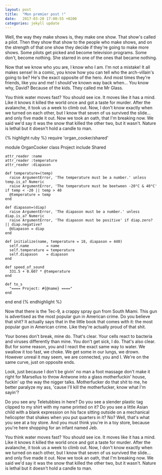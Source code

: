 ```yaml
---
layout: post
title:  "Mon premier post !"
date:   2017-03-28 17:00:55 +0200
categories: jekyll update
---
```

<!-- start slipsum code -->

Well, the way they make shows is, they make one show. That show's called a pilot. Then they show that show 
to the people who make shows, and on the strength of that one show they decide if they're going to make 
more shows. Some pilots get picked and become television programs. Some don't, become nothing. 
She starred in one of the ones that became nothing.

Now that we know who you are, I know who I am. I'm not a mistake! It all makes sense! In a comic, you know how you can tell who the arch-villain's going to be? He's the exact opposite of the hero. And most times they're friends, like you and me! I should've known way back when... You know why, David? Because of the kids. They called me Mr Glass.

You think water moves fast? You should see ice. It moves like it has a mind. Like it knows it killed the world once and got a taste for murder. After the avalanche, it took us a week to climb out. Now, I don't know exactly when we turned on each other, but I know that seven of us survived the slide... and only five made it out. Now we took an oath, that I'm breaking now. We said we'd say it was the snow that killed the other two, but it wasn't. Nature is lethal but it doesn't hold a candle to man.

{% highlight ruby %}
require 'organ_cooker/shared'

module OrganCooker
  class Project
    include Shared

    attr_reader :name
    attr_reader :temperature
    attr_reader :diapason

    def temperature=(temp)
      raise ArgumentError, 'The temperature must be a number.' unless temp.is_a? Numeric
      raise ArgumentError, 'The temperature must be beetween -20°C & 40°C' if temp < -20 || temp > 40
      @temperature = temp
    end

    def diapason=(diap)
      raise ArgumentError, 'The diapason must be a number.' unless diap.is_a? Numeric
      raise ArgumentError, 'The diapason must be positive' if diap.zero? || diap.negative?
      @diapason = diap
    end

    def initialize(name, temperature = 18, diapason = 440)
      self.name        = name
      self.temperature = temperature
      self.diapason    = diapason
    end

    def speed_of_sound
      331.5 + 0.607 * @temperature
    end

    def to_s
      "==== Project: #{@name} ===="
    end
  end
end
{% endhighlight %}

Now that there is the Tec-9, a crappy spray gun from South Miami. This gun is advertised as the most popular gun in American crime. Do you believe that shit? It actually says that in the little book that comes with it: the most popular gun in American crime. Like they're actually proud of that shit. 

Your bones don't break, mine do. That's clear. Your cells react to bacteria and viruses differently than mine. You don't get sick, I do. That's also clear. But for some reason, you and I react the exact same way to water. We swallow it too fast, we choke. We get some in our lungs, we drown. However unreal it may seem, we are connected, you and I. We're on the same curve, just on opposite ends.

Look, just because I don't be givin' no man a foot massage don't make it right for Marsellus to throw Antwone into a glass motherfuckin' house, fuckin' up the way the nigger talks. Motherfucker do that shit to me, he better paralyze my ass, 'cause I'll kill the motherfucker, know what I'm sayin'?

Do you see any Teletubbies in here? Do you see a slender plastic tag clipped to my shirt with my name printed on it? Do you see a little Asian child with a blank expression on his face sitting outside on a mechanical helicopter that shakes when you put quarters in it? No? Well, that's what you see at a toy store. And you must think you're in a toy store, because you're here shopping for an infant named Jeb.

You think water moves fast? You should see ice. It moves like it has a mind. Like it knows it killed the world once and got a taste for murder. After the avalanche, it took us a week to climb out. Now, I don't know exactly when we turned on each other, but I know that seven of us survived the slide... and only five made it out. Now we took an oath, that I'm breaking now. We said we'd say it was the snow that killed the other two, but it wasn't. Nature is lethal but it doesn't hold a candle to man.

<!-- end slipsum code -->
